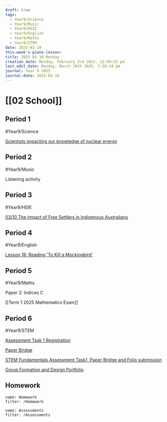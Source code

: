 ```yaml
---
draft: true
tags:
  - Year9/Science
  - Year9/Music
  - Year9/HSIE
  - Year9/English
  - Year9/Maths
  - Year9/STEM
date: 2025-03-10
this-week's-piano-lesson: 
title: 2025 03 10 Monday
creation_date: Monday, February 3rd 2025, 12:59:31 pm
last_edit_date: Monday, March 10th 2025, 7:39:24 pm
journal: Year 9 2025
journal-date: 2025-03-10
---
```


# [[02 School]]

## Period 1

#Year9/Science

[Scientists impacting our knowledge of nuclear energy](https://classroom.google.com/c/NzQ4ODM2MTQ5Njc5/a/NzQ4ODM2MTQ5OTYz/details)

## Period 2

#Year9/Music

Listening activity

## Period 3

#Year9/HSIE

[03/10 The impact of Free Settlers in Indigenous Australians](https://classroom.google.com/c/NzQ4ODYwNjMyODE3/a/NzU3OTcwNzU5ODE5/details)

## Period 4

#Year9/English

[Lesson 18: Reading 'To Kill a Mockingbird'](https://classroom.google.com/c/NzQyMDEwNTQ1NDIx/m/NzU3OTczOTMwNDA1/details)

## Period 5

#Year9/Maths

Paper 2: Indices C

[[Term 1 2025 Mathematics Exam]]

## Period 6

#Year9/STEM

[Assessment Task 1 Registration](https://classroom.google.com/c/NzQ5NTMwMDk1Mzk3/m/Njg5NDk0MTc4NzY5/details)

[Paper Bridge](https://classroom.google.com/c/NzQ5NTMwMDk1Mzk3/a/NzU1ODgyNDc5NDIw/details)

[STEM Fundamentals Assessment Task1, Paper Bridge and Folio submission](https://classroom.google.com/c/NzQ5NTMwMDk1Mzk3/a/NzUxNTgyOTc5NzU0/details)

[Group Formation and Design Portfolio](https://classroom.google.com/c/NzQ5NTMwMDk1Mzk3/a/NzU1NjAyNzIxMjky/details)

## Homework

```todoist
name: Homework
filter: /Homework
```

```todoist
name: Assessments
filter: /Assessments
```
